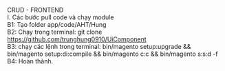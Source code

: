 CRUD - FRONTEND</br>
I. Các bước pull code và chạy module</br>
B1: Tạo folder app/code/AHT/Hung</br>
B2: Chạy trong terminal: git clone https://github.com/trunghung0910/UiComponent</br>
B3: chạy các lệnh trong terminal: bin/magento setup:upgrade && bin/magento setup:di:compile && bin/magento c:c && bin/magento s:s:d -f</br>
B4: Hoàn thành.</br>
